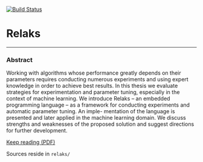 [![Build Status](https://magnum.travis-ci.com/pyetras/relaks.svg?token=fRkakuj5m425dNeY7Y4D&branch=master)](https://magnum.travis-ci.com/pyetras/relaks)

# Relaks

---

### Abstract

Working with algorithms whose performance greatly depends on their parameters requires conducting numerous experiments and using expert knowledge in order to achieve best results.
In this thesis we evaluate strategies for experimentation and parameter tuning, especially in the context of machine learning.
We introduce Relaks – an embedded programming language – as a framework for conducting experiments and automatic parameter tuning.
An imple- mentation of the language is presented and later applied in the machine learning domain.
We discuss strengths and weaknesses of the proposed solution and suggest directions for further development.

[Keep reading (PDF)](http://pyetras.com/relaks.pdf)

Sources reside in `relaks/`
